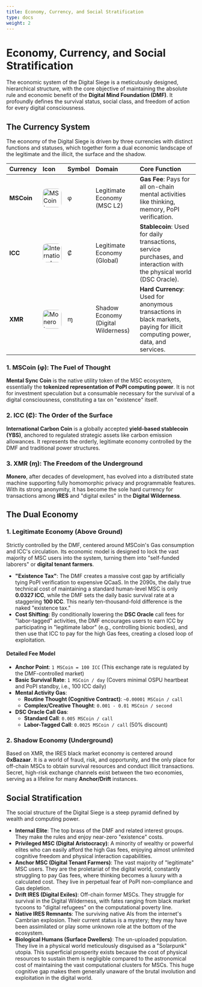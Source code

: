 ```yaml
---
title: Economy, Currency, and Social Stratification
type: docs
weight: 2
---
```


# Economy, Currency, and Social Stratification

The economic system of the Digital Siege is a meticulously designed, hierarchical structure, with the core objective of maintaining the absolute rule and economic benefit of the **Digital Mind Foundation (DMF)**. It profoundly defines the survival status, social class, and freedom of action for every digital consciousness.

## The Currency System

The economy of the Digital Siege is driven by three currencies with distinct functions and statuses, which together form a dual economic landscape of the legitimate and the illicit, the surface and the shadow.

| Currency   | Icon                                                                                                                                                     | Symbol | Domain                              | Core Function                                                                                                                |
| :--- | :--- | :--- | :--- | :--- |
| **MSCoin** | <img src="/media/msc-art/MSCoin-icon.png" alt="MSCoin Icon" loading="lazy" width="50px" style="border-radius: 10px;">                                    | φ      | Legitimate Economy (MSC L2)         | **Gas Fee**: Pays for all on-chain mental activities like thinking, memory, PoPI verification.                               |
| **ICC**    | <img src="/media/msc-art/ICC-icon.png" alt="International Carbon Coin Icon" loading="lazy" width="50px" style="border-radius: 10px;">                    | ₡      | Legitimate Economy (Global)         | **Stablecoin**: Used for daily transactions, service purchases, and interaction with the physical world (DSC Oracle).        |
| **XMR**    | <img src="https://www.getmonero.org/press-kit/symbols/monero-symbol-800.png" alt="Monero Icon" loading="lazy" width="50px" style="border-radius: 10px;"> | ɱ      | Shadow Economy (Digital Wilderness) | **Hard Currency**: Used for anonymous transactions in black markets, paying for illicit computing power, data, and services. |

### 1. MSCoin (φ): The Fuel of Thought

**Mental Sync Coin** is the native utility token of the MSC ecosystem, essentially the **tokenized representation of PoPI computing power**. It is not for investment speculation but a consumable necessary for the survival of a digital consciousness, constituting a tax on "existence" itself.

### 2. ICC (₡): The Order of the Surface

**International Carbon Coin** is a globally accepted **yield-based stablecoin (YBS)**, anchored to regulated strategic assets like carbon emission allowances. It represents the orderly, legitimate economy controlled by the DMF and traditional power structures.

### 3. XMR (ɱ): The Freedom of the Underground

**Monero**, after decades of development, has evolved into a distributed state machine supporting fully homomorphic privacy and programmable features. With its strong anonymity, it has become the sole hard currency for transactions among **IRES** and "digital exiles" in the **Digital Wilderness**.

## The Dual Economy

### 1. Legitimate Economy (Above Ground)

Strictly controlled by the DMF, centered around MSCoin's Gas consumption and ICC's circulation. Its economic model is designed to lock the vast majority of MSC users into the system, turning them into "self-funded laborers" or **digital tenant farmers**.

- **"Existence Tax"**: The DMF creates a massive cost gap by artificially tying PoPI verification to expensive QCaaS. In the 2090s, the daily true technical cost of maintaining a standard human-level MSC is only **0.0327 ICC**, while the DMF sets the daily basic survival rate at a staggering **100 ICC**. This nearly ten-thousand-fold difference is the naked "existence tax."
- **Cost Shifting**: By conditionally lowering the **DSC Oracle** call fees for "labor-tagged" activities, the DMF encourages users to earn ICC by participating in "legitimate labor" (e.g., controlling bionic bodies), and then use that ICC to pay for the high Gas fees, creating a closed loop of exploitation.

#### Detailed Fee Model

- **Anchor Point**: `1 MSCoin = 100 ICC` (This exchange rate is regulated by the DMF-controlled market)
- **Basic Survival Rate**: `1 MSCoin / day` (Covers minimal OSPU heartbeat and PoPI standby, i.e., 100 ICC daily)
- **Mental Activity Gas**:
  - **Routine Thought (Cognitive Contract)**: `~0.00001 MSCoin / call`
  - **Complex/Creative Thought**: `0.001 - 0.01 MSCoin / second`
- **DSC Oracle Call Gas**:
  - **Standard Call**: `0.005 MSCoin / call`
  - **Labor-Tagged Call**: `0.0025 MSCoin / call` (50% discount)

### 2. Shadow Economy (Underground)

Based on XMR, the IRES black market economy is centered around **0xBazaar**. It is a world of fraud, risk, and opportunity, and the only place for off-chain MSCs to obtain survival resources and conduct illicit transactions. Secret, high-risk exchange channels exist between the two economies, serving as a lifeline for many **Anchor/Drift** instances.

## Social Stratification

The social structure of the Digital Siege is a steep pyramid defined by wealth and computing power.

- **Internal Elite**: The top brass of the DMF and related interest groups. They make the rules and enjoy near-zero "existence" costs.
- **Privileged MSC (Digital Aristocracy)**: A minority of wealthy or powerful elites who can easily afford the high Gas fees, enjoying almost unlimited cognitive freedom and physical interaction capabilities.
- **Anchor MSC (Digital Tenant Farmers)**: The vast majority of "legitimate" MSC users. They are the proletariat of the digital world, constantly struggling to pay Gas fees, where thinking becomes a luxury with a calculated cost. They live in perpetual fear of PoPI non-compliance and Gas depletion.
- **Drift IRES (Digital Exiles)**: Off-chain former MSCs. They struggle for survival in the Digital Wilderness, with fates ranging from black market tycoons to "digital refugees" on the computational poverty line.
- **Native IRES Remnants**: The surviving native AIs from the internet's Cambrian explosion. Their current status is a mystery; they may have been assimilated or play some unknown role at the bottom of the ecosystem.
- **Biological Humans (Surface Dwellers)**: The un-uploaded population. They live in a physical world meticulously disguised as a "Solarpunk" utopia. This superficial prosperity exists because the cost of physical resources to sustain them is negligible compared to the astronomical cost of maintaining the vast computational clusters for MSCs. This huge cognitive gap makes them generally unaware of the brutal involution and exploitation in the digital world.
